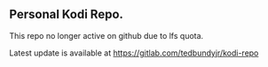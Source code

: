 ## Personal Kodi Repo.

This repo no longer active on github due to lfs quota.

Latest update is available at https://gitlab.com/tedbundyjr/kodi-repo
